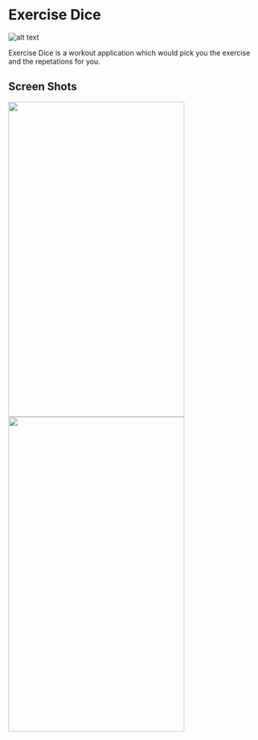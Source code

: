 # Exercise Dice

![alt text](https://lh3.googleusercontent.com/wNDDIeZXnLykFC1NLgujHAGh_43YSYlNAkhurthA-3EG2IxUNRwfgPxBxpCmutaj8Gk=s180-rw)

Exercise Dice is a workout application which would pick you the exercise and the repetations for you.

## Screen Shots

<img align="left" width="350" height="625" src="https://lh3.googleusercontent.com/ANAGOpYS_OicN67fVLHrZlECeGKlij-mdJTaerzQxFGqMICKLBPoVoCgJlpzOFFuxws=w1536-h754-rw">
<img align="left" width="350" height="625" src="https://lh3.googleusercontent.com/Yud3ydvT41bi2ECRiX7rQfkn_ufvjMgnFvuu_PqSsBGKfQkRmVWnFPRX5fhvirFBZmY=w1536-h754-rw">
